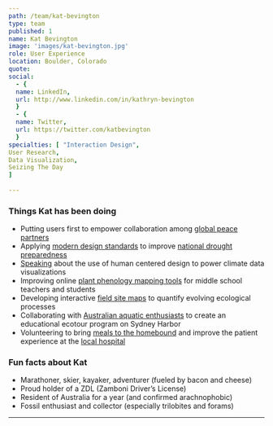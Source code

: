 ```yaml
---
path: /team/kat-bevington
type: team
published: 1
name: Kat Bevington
image: 'images/kat-bevington.jpg'
role: User Experience
location: Boulder, Colorado
quote: 
social: 
  - {
  name: LinkedIn,
  url: http://www.linkedin.com/in/kathryn-bevington
  }
  - {
  name: Twitter,
  url: https://twitter.com/katbevington
  }
specialties: [ "Interaction Design",
User Research,
Data Visualization,
Seizing The Day
]
  
---
```


### Things Kat has been doing
* Putting users first to empower collaboration among [global peace partners](https://civicactions.com/case-study/globalnet)
* Applying [modern design standards](https://designsystem.digital.gov/) to improve [national drought preparedness](https://www.drought.gov/drought/)
* [Speaking](https://ams.confex.com/ams/2020Annual/webprogram/Session53602.html) about the use of human centered design to power climate data visualizations
* Improving online [plant phenology mapping tools](https://budburst.fieldscope.org/) for middle school teachers and students
* Developing interactive [field site maps](https://www.neonscience.org/field-sites/field-sites-map) to quantify evolving ecological processes
* Collaborating with [Australian aquatic enthusiasts](https://manlykayakcentre.com.au/about-us/) to create an educational ecotour program on Sydney Harbor
* Volunteering to bring [meals to the homebound](https://mowboulder.org/) and improve the patient experience at the [local hospital](https://www.sclhealth.org/locations/lutheran-medical-center/)

### Fun facts about Kat
* Marathoner, skier, kayaker, adventurer (fueled by bacon and cheese)
* Proud holder of a ZDL (Zamboni Driver’s License)
* Resident of Australia for a year (and confirmed arachnophobic)
* Fossil enthusiast and collector (especially trilobites and forams) 


-----------------------------------

